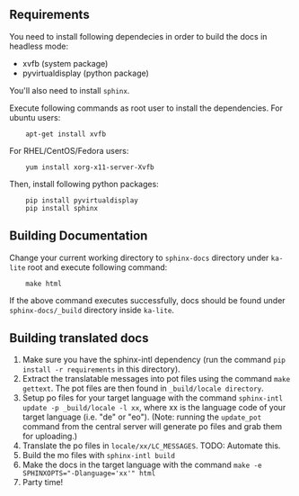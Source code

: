 ## Requirements
You need to install following dependecies in order to build the docs in headless mode:
- xvfb (system package)
- pyvirtualdisplay (python package)

You'll also need to install `sphinx`.

Execute following commands as root user to install the dependencies.
For ubuntu users:
```
    apt-get install xvfb
```
For RHEL/CentOS/Fedora users:
```
    yum install xorg-x11-server-Xvfb
```

Then, install following python packages:
```
    pip install pyvirtualdisplay
    pip install sphinx
```

## Building Documentation
Change your current working directory to `sphinx-docs` directory under `ka-lite` root and execute following command:
```
    make html
```
If the above command executes successfully, docs should be found under `sphinx-docs/_build` directory inside `ka-lite`.

## Building translated docs
1. Make sure you have the sphinx-intl dependency (run the command `pip install -r requirements` in this directory).
2. Extract the translatable messages into pot files using the command `make gettext`. The pot files are then found in `_build/locale directory`.
3. Setup po files for your target language with the command `sphinx-intl update -p _build/locale -l xx`, where xx is the language code of your target language (i.e. "de" or "eo"). (Note: running the `update_pot` command from the central server will generate po files and grab them for uploading.)
4. Translate the po files in `locale/xx/LC_MESSAGES`. TODO: Automate this.
5. Build the mo files with `sphinx-intl build`
6. Make the docs in the target language with the command `make -e SPHINXOPTS="-Dlanguage='xx'" html`
7. Party time!
